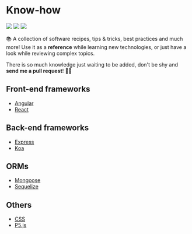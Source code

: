 # Know-how

<div>
  <img src="https://img.shields.io/badge/Made%20with-Markdown-1f425f.svg"/>
  <img src="https://img.shields.io/badge/PRs-welcome-brightgreen.svg"/>
  <img src="https://img.shields.io/badge/Say%20Thanks-!-1EAEDB.svg"/>
</div>


📚 A collection of software recipes, tips & tricks, best practices and much more! Use it as a **reference** while learning new technologies, or just have a look while reviewing complex topics.

There is so much knowledge just waiting to be added, don't be shy and **send me a pull request**! 👨‍🎓

## Front-end frameworks

- [Angular](https://github.com/vikvikvr/know-how/tree/master/Angular)
- [React](https://github.com/vikvikvr/know-how/tree/master/React)

## Back-end frameworks

- [Express](https://github.com/vikvikvr/know-how/tree/master/Express)
- [Koa](https://github.com/vikvikvr/know-how/tree/master/Koa)

## ORMs

- [Mongoose](https://github.com/vikvikvr/know-how/tree/master/Mongoose)
- [Sequelize](https://github.com/vikvikvr/know-how/tree/master/Sequelize)

## Others

- [CSS](https://github.com/vikvikvr/know-how/tree/master/CSS)
- [P5.js](https://github.com/vikvikvr/know-how/tree/master/P5)
